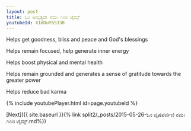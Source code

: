 ```yaml
---
layout: post
title: ಓಂ ಅಮೃತ್ಯವೇ ನಮಃ ೧೦೮ ಟೈಮ್ಸ್
youtubeId: XImDuY6S338
---
```

 
 
Helps get goodness, bliss and peace and God's blessings
 
Helps remain focused, help generate inner energy 
 
Helps boost physical and mental health 
 
Helps remain grounded and generates a sense of gratitude towards the greater power 
 
Helps reduce bad karma
 
 
 
 


{% include youtubePlayer.html id=page.youtubeId %}
 
[Next]({{ site.baseurl }}{% link  split2/_posts/2015-05-26-ಓಂ ವೃಷಪರ್ವಣಿ ನಮಃ ೧೦೮ ಟೈಮ್ಸ್.md%})
 
